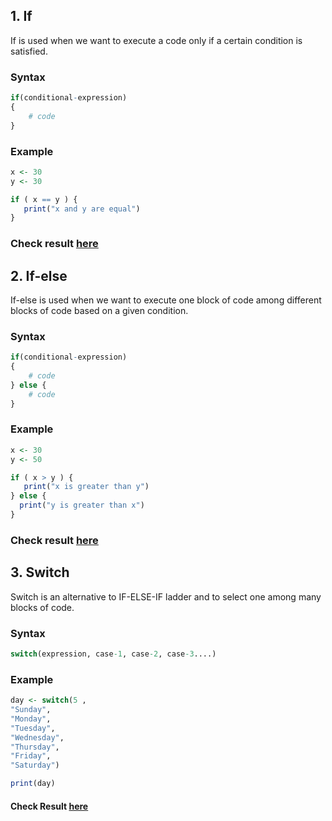 
## 1. If
If is used when we want to execute a code only if a certain condition is satisfied.

### Syntax

```r
if(conditional-expression)
{
    # code
}
```
### Example

```r
x <- 30
y <- 30

if ( x == y ) {
   print("x and y are equal")
}
```
### Check result [here](https://onecompiler.com/r/3vs9sb43n)

## 2. If-else

If-else is used when we want to execute one block of code among different blocks of code based on a given condition.

### Syntax

```r
if(conditional-expression)
{
    # code
} else {
    # code
}
```
### Example

```r
x <- 30
y <- 50

if ( x > y ) {
   print("x is greater than y")
} else {
  print("y is greater than x")
}
```
### Check result [here](https://onecompiler.com/r/3vs9smpp7)

## 3. Switch

Switch is an alternative to IF-ELSE-IF ladder and to select one among many blocks of code.

### Syntax


```r
switch(expression, case-1, case-2, case-3....)   
```

### Example
```r
day <- switch(5 ,
"Sunday",
"Monday",
"Tuesday",
"Wednesday",
"Thursday",
"Friday",  
"Saturday")

print(day)
```
####  Check Result [here](https://onecompiler.com/r/3vs9tejeu)
